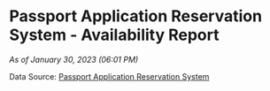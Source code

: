 # Passport Application Reservation System - Availability Report

*As of January 30, 2023 (06:01 PM)*

Data Source: [Passport Application Reservation System](https://eservices.immigration.gov.lk:8443/appointment/pages/reservationApplication.xhtml)